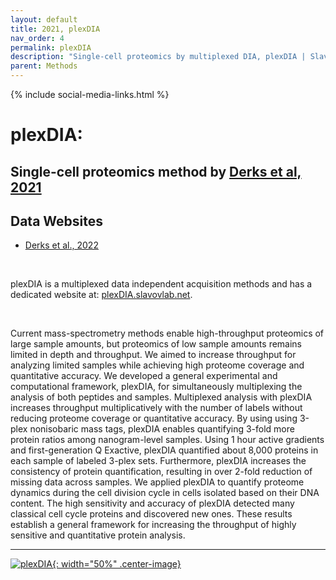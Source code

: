 ```yaml
---
layout: default
title: 2021, plexDIA
nav_order: 4
permalink: plexDIA
description: "Single-cell proteomics by multiplexed DIA, plexDIA | Slavov Laboratory"
parent: Methods
---
```

{% include social-media-links.html %}

# plexDIA:

## Single-cell proteomics method by [Derks et al, 2021](hhttps://www.biorxiv.org/content/10.1101/665307v2)


## Data Websites
 * [Derks et al., 2022](https://scp.slavovlab.net/Derks_et_al_2022)

&nbsp;

plexDIA is a multiplexed data independent acquisition methods and has a dedicated website at: [plexDIA.slavovlab.net](https://plexDIA.slavovlab.net/).

&nbsp;


Current mass-spectrometry methods enable high-throughput proteomics of large sample amounts, but proteomics of low sample amounts remains limited in depth and throughput. We aimed to increase throughput for analyzing limited samples while achieving high proteome coverage and quantitative accuracy. We developed a general experimental and computational framework, plexDIA, for simultaneously multiplexing the analysis of both peptides and samples. Multiplexed analysis with plexDIA increases throughput multiplicatively with the number of labels without reducing proteome coverage or quantitative accuracy. By using using 3-plex nonisobaric mass tags, plexDIA enables quantifying 3-fold more protein ratios among nanogram-level samples. Using 1 hour active gradients and first-generation Q Exactive, plexDIA quantified about 8,000 proteins in each sample of labeled 3-plex sets. Furthermore, plexDIA increases the consistency of protein quantification, resulting in over 2-fold reduction of missing data across samples. We applied plexDIA to quantify proteome dynamics during the cell division cycle in cells isolated based on their DNA content. The high sensitivity and accuracy of plexDIA detected many classical cell cycle proteins and discovered new ones. These results establish a general framework for increasing the throughput of highly sensitive and quantitative protein analysis.

---

[![plexDIA](https://plexdia.slavovlab.net/mass-spec/Figures/plexDIA.png){: width="50%" .center-image}](https://plexdia.slavovlab.net/)




&nbsp;  

&nbsp;

&nbsp;  

&nbsp;

&nbsp;


&nbsp;

&nbsp;

&nbsp;

&nbsp;

&nbsp;

&nbsp;

&nbsp;

&nbsp;

&nbsp;

&nbsp;

&nbsp;

&nbsp;

&nbsp;
